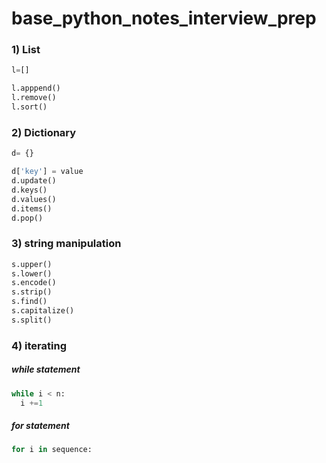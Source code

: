 # base_python_notes_interview_prep

### 1) List

```python
l=[]

l.apppend()
l.remove()
l.sort()
```

### 2) Dictionary

```python
d= {}

d['key'] = value
d.update()
d.keys()
d.values()
d.items()
d.pop()
```


### 3) string manipulation
```python
s.upper()
s.lower()
s.encode()
s.strip()
s.find()
s.capitalize()
s.split()
```

### 4) iterating

##### while statement
```python
while i < n:
  i +=1
```

##### for statement
```python
for i in sequence:

```
